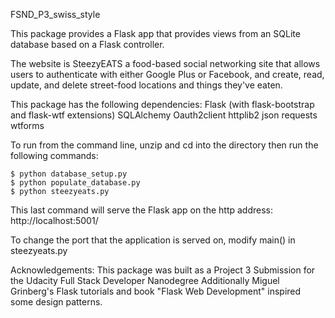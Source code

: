 FSND_P3_swiss_style

This package provides a Flask app that provides views from an SQLite database based on a Flask controller.

The website is SteezyEATS a food-based social networking site that allows users to authenticate with either Google Plus or Facebook,
and create, read, update, and delete street-food locations and things they've eaten.

This package has the following dependencies:
Flask (with flask-bootstrap and flask-wtf extensions)
SQLAlchemy
Oauth2client
httplib2
json
requests
wtforms

To run from the command line, unzip and cd into the directory then run the following commands:
  
    $ python database_setup.py
    $ python populate_database.py
    $ python steezyeats.py
    
This last command will serve the Flask app on the http address:
http://localhost:5001/

To change the port that the application is served on, modify main() in steezyeats.py

Acknowledgements:
This package was built as a Project 3 Submission for the Udacity Full Stack Developer Nanodegree
Additionally Miguel Grinberg's Flask tutorials and book "Flask Web Development" inspired some design patterns.
